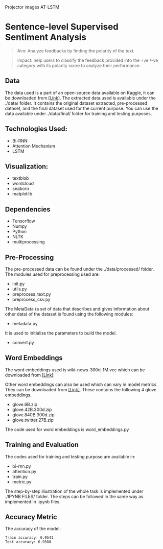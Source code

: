 Projector images
AT-LSTM


# Sentence-level Supervised Sentiment Analysis

> Aim: Analyze feedbacks by finding the polarity of the text.

> Impact: help users to classify the feedback provided into the +ve /-ve category with its polarity score to analyze their performance.


## Data

The data used is a part of an open-source data available on Kaggle, it can be downloaded from [[Link]](https://www.kaggle.com/fireball684/hackerearthericsson?select=train.csv). The extracted data used is available under the ./data/ folder. It contains the original dataset extracted, pre-processed dataset, and the final dataset used for the current purpose. You can use the data available under ./data/final/ folder for training and testing purposes.  


## Technologies Used:

* Bi-RNN
* Attention Mechanism
* LSTM



## Visualization:

* textblob
* wordcloud
* seaborn
* matplotlib


## Dependencies

* Tensorflow
* Numpy
* Python
* NLTK
* multiprocessing


## Pre-Processing

The pre-processed data can be found under the ./data/processed/ folder.
The modules used for preprocessing used are:

- init.py
- utils.py
- preprocess_text.py
- preprocess_csv.py

The MetaData (a set of data that describes and gives information about other data) of the dataset is found using the following modules: 

- metadata.py

It is used to initialize the parameters to build the model. 

- convert.py



## Word Embeddings

The word embeddings used is wiki-news-300d-1M.vec which can be downloaded from [[Link]](https://fasttext.cc/docs/en/english-vectors.html)

Other word embeddings can also be used which can vary in model metrics. They can be downloaded from [[Link]](https://nlp.stanford.edu/projects/glove/). These contains the following 4 glove embeddings.

- glove.6B.zip
- glove.42B.300d.zip
- glove.840B.300d.zip
- glove.twitter.27B.zip

The code used for word embeddings is word_embeddings.py



## Training and Evaluation

The codes used for training and testing purpose are available in:

- bi-rnn.py
- attention.py
- train.py
- metric.py

The step-by-step illustration of the whole task is implemented under ./IPYNB FILES/ folder. The steps can be followed in the same way as implemented in .ipynb files. 




## Accuracy Metric

The accuracy of the model: 

```
Train accuracy: 0.9541
Test accuracy: 0.9388
```

